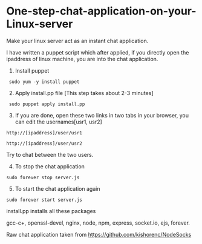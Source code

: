 # One-step-chat-application-on-your-Linux-server

Make your linux server act as an instant chat application.

I have written a puppet script which after applied, if you directly open the ipaddress of linux machine, you are into the chat application.

1. Install puppet
  
  ```  sudo yum -y install puppet ```
  
2. Apply install.pp file [This step takes about 2-3 minutes]

  ```  sudo puppet apply install.pp ```

3. If you are done, open these two links in two tabs in your browser, you can edit the usernames[usr1, usr2]

  ``` http://[ipaddress]/user/usr1 ```

  ``` http://[ipaddress]/user/usr2 ```

  Try to chat between the two users.

4. To stop the chat application 

  ``` sudo forever stop server.js ```

5. To start the chat application again

  ``` sudo forever start server.js ```


install.pp installs all these packages

gcc-c+, openssl-devel, nginx, node, npm, express, socket.io, ejs, forever.

Raw chat application taken from https://github.com/kishorenc/NodeSocks
